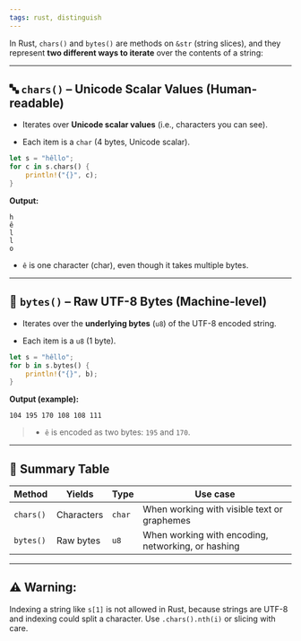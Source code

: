 ```yaml
---
tags: rust, distinguish
---
```


In Rust, `chars()` and `bytes()` are methods on `&str` (string slices), and they represent **two different ways to iterate** over the contents of a string:

---

## 🔤 `chars()` – Unicode Scalar Values (Human-readable)

- Iterates over **Unicode scalar values** (i.e., characters you can see).
    
- Each item is a `char` (4 bytes, Unicode scalar).
    

```rust
let s = "hêllo";
for c in s.chars() {
    println!("{}", c);
}
```

**Output:**

```
h
ê
l
l
o
```

- `ê` is one character (char), even though it takes multiple bytes.
    

---

## 🧱 `bytes()` – Raw UTF-8 Bytes (Machine-level)

- Iterates over the **underlying bytes** (`u8`) of the UTF-8 encoded string.
    
- Each item is a `u8` (1 byte).
    

```rust
let s = "hêllo";
for b in s.bytes() {
    println!("{}", b);
}
```

**Output (example):**

```
104 195 170 108 108 111
```

> - `ê` is encoded as two bytes: `195` and `170`.
>     

---

## 📌 Summary Table

|Method|Yields|Type|Use case|
|---|---|---|---|
|`chars()`|Characters|`char`|When working with visible text or graphemes|
|`bytes()`|Raw bytes|`u8`|When working with encoding, networking, or hashing|

---

## ⚠️ Warning:

Indexing a string like `s[1]` is not allowed in Rust, because strings are UTF-8 and indexing could split a character. Use `.chars().nth(i)` or slicing with care.

